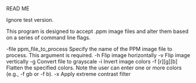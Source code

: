 READ ME

Ignore test version.

This program is designed to accept .ppm image files and alter them based on a series of command line flags.

-file ppm_file_to_process	          Specify the name of the PPM image file to process. This argument is required.
-h	                                Flip image horizontally
-v	                                Flip image vertically
-g	                                Convert file to grayscale
-i	                                Invert image colors
-f [r][g][b]	                      Flatten the specified colors. Note the user can enter one or more colors (e.g., -f gb or -f b).
-x	                                Apply extreme contrast filter
